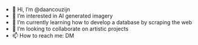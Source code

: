 - 👋 Hi, I’m @daancouzijn
- 👀 I’m interested in AI generated imagery
- 🌱 I’m currently learning how to develop a database by scraping the web
- 💞️ I’m looking to collaborate on artistic projects
- 📫 How to reach me: DM

<!---
daancouzijn/daancouzijn is a ✨ special ✨ repository because its `README.md` (this file) appears on your GitHub profile.
You can click the Preview link to take a look at your changes.
--->
